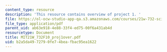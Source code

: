 ```yaml
---
content_type: resource
description: 'This resource contains overview of project 1. '
file: https://ol-ocw-studio-app-qa.s3.amazonaws.com/courses/21w-732-science-writing-and-new-media-fall-2010/b2a5da4972790fe74beafbac95ea1622_MIT21W_732F10_proj1over.pdf
file_type: application/pdf
parent_uid: ab63e918-4e88-33f4-ed75-00f6a431ab4d
resourcetype: Document
title: MIT21W_732F10_proj1over.pdf
uid: b2a5da49-7279-0fe7-4bea-fbac95ea1622
---
```

